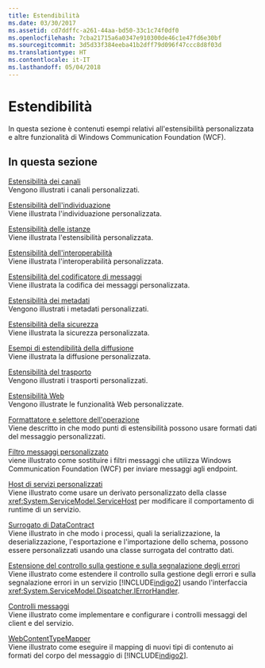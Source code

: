 ```yaml
---
title: Estendibilità
ms.date: 03/30/2017
ms.assetid: cd7ddffc-a261-44aa-bd50-33c1c74f0df0
ms.openlocfilehash: 7cba21715a6a0347e910300de46c1e47fd6e30bf
ms.sourcegitcommit: 3d5d33f384eeba41b2dff79d096f47ccc8d8f03d
ms.translationtype: HT
ms.contentlocale: it-IT
ms.lasthandoff: 05/04/2018
---
```

# <a name="extensibility"></a>Estendibilità
In questa sezione è contenuti esempi relativi all'estensibilità personalizzata e altre funzionalità di Windows Communication Foundation (WCF).  
  
## <a name="in-this-section"></a>In questa sezione  
 [Estensibilità dei canali](../../../../docs/framework/wcf/samples/channels-extensibility.md)  
 Vengono illustrati i canali personalizzati.  
  
 [Estensibilità dell'individuazione](../../../../docs/framework/wcf/samples/discovery-extensibility.md)  
 Viene illustrata l'individuazione personalizzata.  
  
 [Estensibilità delle istanze](../../../../docs/framework/wcf/samples/instancing-extensibility.md)  
 Viene illustrata l'estensibilità personalizzata.  
  
 [Estensibilità dell'interoperabilità](../../../../docs/framework/wcf/samples/interop-extensibility.md)  
 Viene illustrata l'interoperabilità personalizzata.  
  
 [Estensibilità del codificatore di messaggi](../../../../docs/framework/wcf/samples/message-encoder-extensibility.md)  
 Viene illustrata la codifica dei messaggi personalizzata.  
  
 [Estensibilità dei metadati](../../../../docs/framework/wcf/samples/metadata-extensibility.md)  
 Vengono illustrati i metadati personalizzati.  
  
 [Estensibilità della sicurezza](../../../../docs/framework/wcf/samples/security-extensibility.md)  
 Viene illustrata la sicurezza personalizzata.  
  
 [Esempi di estendibilità della diffusione](../../../../docs/framework/wcf/samples/syndication-extensibility-samples.md)  
 Viene illustrata la diffusione personalizzata.  
  
 [Estensibilità del trasporto](../../../../docs/framework/wcf/samples/transport-extensibility.md)  
 Vengono illustrati i trasporti personalizzati.  
  
 [Estensibilità Web](../../../../docs/framework/wcf/samples/web-extensibility.md)  
 Vengono illustrate le funzionalità Web personalizzate.  
  
 [Formattatore e selettore dell'operazione](../../../../docs/framework/wcf/samples/operation-formatter-and-operation-selector.md)  
 Viene descritto in che modo punti di estensibilità possono usare formati dati del messaggio personalizzati.  
  
 [Filtro messaggi personalizzato](../../../../docs/framework/wcf/samples/custom-message-filter.md)  
 viene illustrato come sostituire i filtri messaggi che utilizza Windows Communication Foundation (WCF) per inviare messaggi agli endpoint.  
  
 [Host di servizi personalizzati](../../../../docs/framework/wcf/samples/custom-service-host.md)  
 Viene illustrato come usare un derivato personalizzato della classe <xref:System.ServiceModel.ServiceHost> per modificare il comportamento di runtime di un servizio.  
  
 [Surrogato di DataContract](../../../../docs/framework/wcf/samples/datacontract-surrogate.md)  
 Viene illustrato in che modo i processi, quali la serializzazione, la deserializzazione, l'esportazione e l'importazione dello schema, possono essere personalizzati usando una classe surrogata del contratto dati.  
  
 [Estensione del controllo sulla gestione e sulla segnalazione degli errori](../../../../docs/framework/wcf/samples/extending-control-over-error-handling-and-reporting.md)  
 Viene illustrato come estendere il controllo sulla gestione degli errori e sulla segnalazione errori in un servizio [!INCLUDE[indigo2](../../../../includes/indigo2-md.md)] usando l'interfaccia <xref:System.ServiceModel.Dispatcher.IErrorHandler>.  
  
 [Controlli messaggi](../../../../docs/framework/wcf/samples/message-inspectors.md)  
 Viene illustrato come implementare e configurare i controlli messaggi del client e del servizio.  
  
 [WebContentTypeMapper](../../../../docs/framework/wcf/samples/webcontenttypemapper-sample.md)  
 Viene illustrato come eseguire il mapping di nuovi tipi di contenuto ai formati del corpo del messaggio di [!INCLUDE[indigo2](../../../../includes/indigo2-md.md)].
